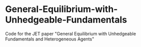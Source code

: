 # General-Equilibrium-with-Unhedgeable-Fundamentals
Code for the JET paper "General Equilibrium with Unhedgeable Fundamentals and Heterogeneous Agents"
